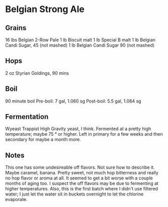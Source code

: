 Belgian Strong Ale
==================

Grains
------

16 lbs Belgian 2-Row Pale
1 lb Biscuit malt
1 lb Special B malt
1 lb Belgian Candi Sugar, 45 (not mashed)
1 lb Belgian Candi Sugar 90 (not mashed)

Hops
----

2 oz Styrian Goldings, 90 mins

Boil
----

90 minute boil
Pre-boil: 7 gal, 1.060 sg
Post-boil: 5.5 gal, 1.084 sg

Fermentation
------------

Wyeast Trappist High Gravity yeast, I think. Fermented at a pretty
high temperature; maybe 75 &deg; or higher. Left in primary for a few
weeks and then secondary for maybe a month more.

Notes
-----

This one has some undesireable off flavors. Not sure how to describe
it. Maybe caramel, banana. Pretty sweet, not much hop bitterness and
really no hop flavor or aroma at all. It seemed to get a bit worse
with a couple months of aging too. I suspect the off flavors may be
due to fermenting at higher temperatures. Also, this is the first
batch where I didn't use filtered water; I just let the water sit in
buckets overnight to let the chlorine evaporate.
